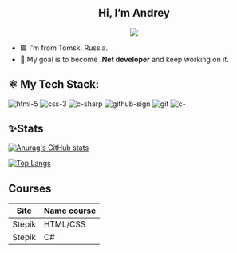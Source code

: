 <p align="center"><h2 align="center">Hi, I’m Andrey</h2>

<p align="center">
  <img src="https://readme-typing-svg.herokuapp.com/?lines=.Net+Developer+👨‍💻&font=Fira%20Code&center=true&width=380&height=50">
</p>

- 🟪 i'm from Tomsk, Russia.
- 💪 My goal is to become __.Net developer__ and keep working on it.

<h2>⚛️ My Tech Stack:</h2>

![html-5](https://github.com/qwerroaaa/qwerroaaa/assets/127934860/1e6b45bc-6b06-4983-80f5-b01c33d55ce3)
![css-3](https://github.com/qwerroaaa/qwerroaaa/assets/127934860/560b15ff-8b25-4c6e-bb4d-b0279014ac83)
![c-sharp](https://github.com/qwerroaaa/qwerroaaa/assets/127934860/e46704a5-02f4-4137-9598-3c3144530085)
![github-sign](https://github.com/qwerroaaa/qwerroaaa/assets/127934860/809bf63b-9eb9-4942-9cac-5b2eec164069)
![git](https://github.com/qwerroaaa/qwerroaaa/assets/127934860/288578de-de2e-47c8-ad57-784f17a93f98)
![c-](https://github.com/qwerroaaa/qwerroaaa/assets/127934860/aac63162-7fa2-446d-a563-3c84cf6c0d5e)

<h2>✨Stats</h2>

[![Anurag's GitHub stats](https://github-readme-stats.vercel.app/api?username=qwerroaaa)](https://github.com/anuraghazra/github-readme-stats)

[![Top Langs](https://github-readme-stats.vercel.app/api/top-langs?username=qwerroaaa)](https://github.com/anuraghazra/github-readme-stats)

<h2>Courses</h2>

|Site|Name course|
|----|-----------|
|Stepik|HTML/CSS|
|Stepik|C#|


<!---
qwerroaaa/qwerroaaa is a ✨ special ✨ repository because its `README.md` (this file) appears on your GitHub profile.
You can click the Preview link to take a look at your changes.
--->

